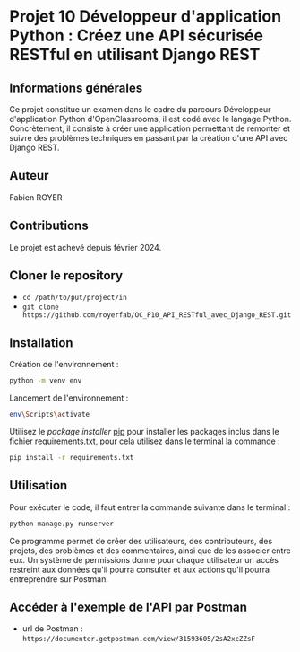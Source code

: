 # Projet 10 Développeur d'application Python : Créez une API sécurisée RESTful en utilisant Django REST

## Informations générales

Ce projet constitue un examen dans le cadre du parcours Développeur d'application Python d'OpenClassrooms, il est codé avec le langage Python.
Concrètement, il consiste à créer une application permettant de remonter et suivre des problèmes techniques en passant par la création d'une API avec Django REST.

## Auteur

Fabien ROYER

## Contributions

Le projet est achevé depuis février 2024.

## Cloner le repository

- `cd /path/to/put/project/in`
- `git clone https://github.com/royerfab/OC_P10_API_RESTful_avec_Django_REST.git`

## Installation

Création de l'environnement :
```bash
python -m venv env
```

Lancement de l'environnement :
```bash
env\Scripts\activate
```

Utilisez le _package installer_ [pip](https://pypi.org/project/pip/) pour installer les packages inclus dans le fichier 
requirements.txt, pour cela utilisez dans le terminal la commande :

```bash
pip install -r requirements.txt
```

## Utilisation

Pour exécuter le code, il faut entrer la commande suivante dans le terminal :

```bash
python manage.py runserver
```

Ce programme permet de créer des utilisateurs, des contributeurs, des projets, des problèmes et des commentaires, ainsi que de les associer entre eux. Un système de permissions donne pour chaque utilisateur un accès restreint aux données qu'il pourra consulter et aux actions qu'il pourra entreprendre sur Postman.

## Accéder à l'exemple de l'API par Postman

- url de Postman : `https://documenter.getpostman.com/view/31593605/2sA2xcZZsF`